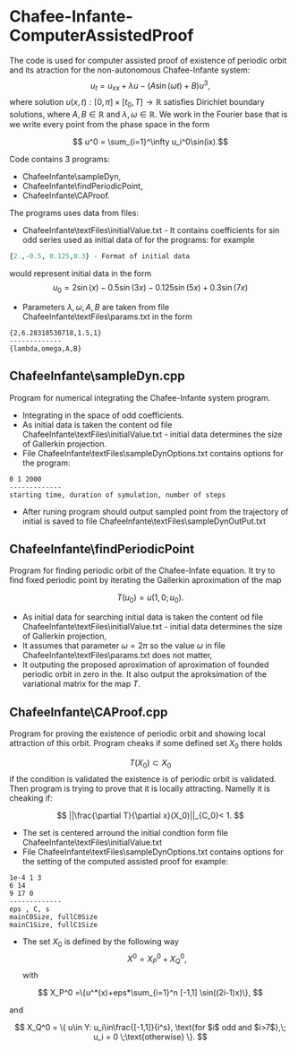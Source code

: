 # Chafee-Infante-ComputerAssistedProof
The code is used for computer assisted proof of existence of periodic orbit and its atraction for the non-autonomous Chafee-Infante system:
   $$u_t = u_{xx} + \lambda u - (A\sin(\omega t)+B)u^3,$$
    where solution $u(x,t):[0,\pi]\times[t_0,T]\to \mathbb{R}$ satisfies Dirichlet boundary solutions, where $A,B\in\mathbb{R}$ and $\lambda,\omega\in \mathbb{R}.$
We work in the Fourier base that is we write every point from the phase space in the form

$$ u^0 = \sum_{i=1}^\infty u_i^0\sin(ix).$$ 

Code contains 3 programs:
- ChafeeInfante\sampleDyn,
- ChafeeInfante\findPeriodicPoint,
- ChafeeInfante\CAProof.

The programs uses data from files:
- ChafeeInfante\textFiles\initialValue.txt - It contains coefficients for sin odd series used as initial data of for the programs: for example
```r
{2.,-0.5, 0.125,0.3} - Format of initial data
```
would represent initial data in the form
$$
u_0 = 2\sin(x)  -0.5\sin(3x) - 0.125\sin(5x)+ 0.3\sin(7x)
$$
- Parameters ${\lambda,\omega,A,B}$ are taken from file ChafeeInfante\textFiles\params.txt in the form 
 ```
{2,6.28318530718,1.5,1}
-------------
{lambda,omega,A,B}
```
## ChafeeInfante\sampleDyn.cpp
Program for numerical integrating the Chafee-Infante system program. </br>
- Integrating in the space of odd coefficients.
- As initial data is taken the content od file ChafeeInfante\textFiles\initialValue.txt - initial data determines the size of Gallerkin projection.  
- File ChafeeInfante\textFiles\sampleDynOptions.txt contains options for the program: 
```
0 1 2000 
-------------
starting time, duration of symulation, number of steps
```
- After runing program should output sampled point from the trajectory of initial is saved to file ChafeeInfante\textFiles\sampleDynOutPut.txt

## ChafeeInfante\findPeriodicPoint
Program for finding periodic orbit of the Chafee-Infate equation. It try to find fixed periodic point by iterating the Gallerkin aproximation of the map

$$
T(u_0) = u(1,0;u_0).
$$
- As initial data for searching initial data is taken the content od file ChafeeInfante\textFiles\initialValue.txt - initial data determines the size of Gallerkin projection,
- It assumes that parameter $\omega = 2\pi$ so the value $\omega$ in file ChafeeInfante\textFiles\params.txt does not matter,
- It outputing the proposed aproximation of aproximation of founded periodic orbit in zero in the. It also output the aproksimation of the variational matrix for the map $T$.

 ## ChafeeInfante\CAProof.cpp
 Program for proving the existence of periodic orbit and showing local attraction of this orbit.
 Program cheaks if some defined set $X_0$ there holds
 
$$ T(X_0)\subset X_0$$
if the condition is validated the existence is of periodic orbit is validated. Then program is trying to prove that it is locally attracting.  Namelly it is cheaking if:

$$
||\frac{\partial T}{\partial x}(X_0)||_{C_0}< 1.
$$
- The set is centered arround the initial condtion form file ChafeeInfante\textFiles\initialValue.txt
- File ChafeeInfante\textFiles\sampleDynOptions.txt contains options for the setting of the computed assisted proof for example:
```
1e-4 1 3 
6 14
9 17 0
-------------
eps , C, s
mainC0Size, fullC0Size
mainC1Size, fullC1Size

```
- The set $X_0$ is defined by the following way
  $$X^0 = X_P^0 + X_Q^0,$$
with


$$
X_P^0 =\{u^*(x)+eps*\sum_{i=1}^n [-1,1] \sin((2i-1)x)\},
$$


and

$$
    X_Q^0 = \{ u\in Y: u_i\in\frac{[-1,1]}{i^s}, \text{for $i$ odd and $i>7$},\; u_i = 0 \;\text{otherwise} \}.
$$
